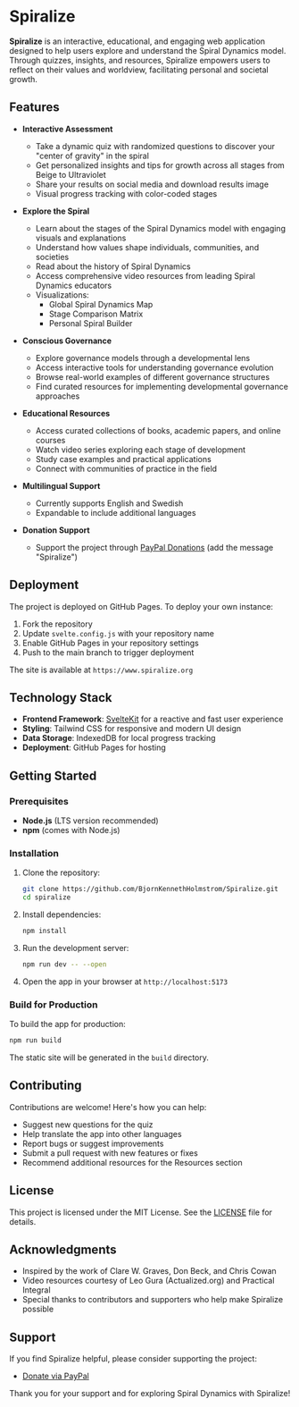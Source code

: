 # Spiralize

**Spiralize** is an interactive, educational, and engaging web application designed to help users explore and understand the Spiral Dynamics model. Through quizzes, insights, and resources, Spiralize empowers users to reflect on their values and worldview, facilitating personal and societal growth.

## Features

- **Interactive Assessment**
  - Take a dynamic quiz with randomized questions to discover your "center of gravity" in the spiral
  - Get personalized insights and tips for growth across all stages from Beige to Ultraviolet
  - Share your results on social media and download results image
  - Visual progress tracking with color-coded stages

- **Explore the Spiral**
  - Learn about the stages of the Spiral Dynamics model with engaging visuals and explanations
  - Understand how values shape individuals, communities, and societies
  - Read about the history of Spiral Dynamics
  - Access comprehensive video resources from leading Spiral Dynamics educators
  - Visualizations:
    - Global Spiral Dynamics Map
    - Stage Comparison Matrix
    - Personal Spiral Builder

- **Conscious Governance**
  - Explore governance models through a developmental lens
  - Access interactive tools for understanding governance evolution
  - Browse real-world examples of different governance structures
  - Find curated resources for implementing developmental governance approaches

- **Educational Resources**
  - Access curated collections of books, academic papers, and online courses
  - Watch video series exploring each stage of development
  - Study case examples and practical applications
  - Connect with communities of practice in the field

- **Multilingual Support**
  - Currently supports English and Swedish
  - Expandable to include additional languages

- **Donation Support**
  - Support the project through [PayPal Donations](https://www.paypal.com/donate/?hosted_button_id=FX7FQMDQBAR4N) (add the message "Spiralize")

## Deployment

The project is deployed on GitHub Pages. To deploy your own instance:

1. Fork the repository
2. Update `svelte.config.js` with your repository name
3. Enable GitHub Pages in your repository settings
4. Push to the main branch to trigger deployment

The site is available at `https://www.spiralize.org`

## Technology Stack

- **Frontend Framework**: [SvelteKit](https://kit.svelte.dev/) for a reactive and fast user experience
- **Styling**: Tailwind CSS for responsive and modern UI design
- **Data Storage**: IndexedDB for local progress tracking
- **Deployment**: GitHub Pages for hosting

## Getting Started

### Prerequisites

- **Node.js** (LTS version recommended)
- **npm** (comes with Node.js)

### Installation

1. Clone the repository:
   ```bash
   git clone https://github.com/BjornKennethHolmstrom/Spiralize.git
   cd spiralize
   ```

2. Install dependencies:
   ```bash
   npm install
   ```

3. Run the development server:
   ```bash
   npm run dev -- --open
   ```

4. Open the app in your browser at `http://localhost:5173`

### Build for Production

To build the app for production:
```bash
npm run build
```

The static site will be generated in the `build` directory.

## Contributing

Contributions are welcome! Here's how you can help:

- Suggest new questions for the quiz
- Help translate the app into other languages
- Report bugs or suggest improvements
- Submit a pull request with new features or fixes
- Recommend additional resources for the Resources section

## License

This project is licensed under the MIT License. See the [LICENSE](LICENSE) file for details.

## Acknowledgments

- Inspired by the work of Clare W. Graves, Don Beck, and Chris Cowan
- Video resources courtesy of Leo Gura (Actualized.org) and Practical Integral
- Special thanks to contributors and supporters who help make Spiralize possible

## Support

If you find Spiralize helpful, please consider supporting the project:

- [Donate via PayPal](https://www.paypal.com/donate/?hosted_button_id=FX7FQMDQBAR4N)

Thank you for your support and for exploring Spiral Dynamics with Spiralize!
